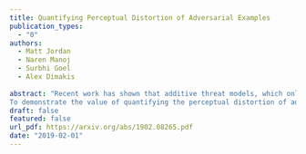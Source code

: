 ```yaml
---
title: Quantifying Perceptual Distortion of Adversarial Examples
publication_types:
  - "0"
authors:
  - Matt Jordan
  - Naren Manoj
  - Surbhi Goel
  - Alex Dimakis
 
abstract: "Recent work has shown that additive threat models, which only permit the addition of bounded noise to the pixels of an image, are insufficient for fully capturing the space of imperceivable adversarial examples. For example, small rotations and spatial transformations can fool classifiers, remain imperceivable to humans, but have large additive distance from the original images. In this work, we leverage quantitative perceptual metrics like LPIPS and SSIM to define a novel threat model for adversarial attacks.
To demonstrate the value of quantifying the perceptual distortion of adversarial examples, we present and employ a unifying framework fusing different attack styles. We first prove that our framework results in images that are unattainable by attack styles in isolation. We then perform adversarial training using attacks generated by our framework to demonstrate that networks are only robust to classes of adversarial perturbations they have been trained against, and combination attacks are stronger than any of their individual components. Finally, we experimentally demonstrate that our combined attacks retain the same perceptual distortion but induce far higher misclassification rates when compared against individual attacks."
draft: false
featured: false
url_pdf: https://arxiv.org/abs/1902.08265.pdf
date: "2019-02-01"
---
```

